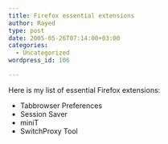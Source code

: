 ```yaml
---
title: Firefox essential extensions
author: Rayed
type: post
date: 2005-05-26T07:14:00+03:00
categories:
  - Uncategorized
wordpress_id: 106

---
```

<div style="clear:both;"></div>
<p>Here is my list of essential Firefox extensions:</p>
<ul></p>
<li>Tabbrowser Preferences
<li>Session Saver
<li>miniT
<li>SwitchProxy Tool</ul>
<div style="clear:both; padding-bottom: 0.25em;"></div>
